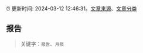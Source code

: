 :alarm_clock: 更新时间: 2024-03-12 12:46:31。[文章来源](/README.md)、[文章分类](/TAGS.md)

## 报告


> 关键字：`报告`、`月报`



